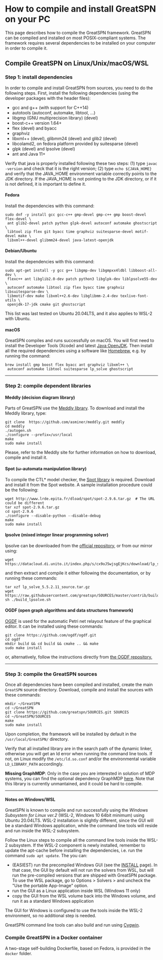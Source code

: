 # How to compile and install GreatSPN on your PC

This page describes how to compile the GreatSPN framework.
GreatSPN can be compiled and installed on most POSIX-compliant systems.
The framework requires several dependencies to be installed on your computer
in order to compile it. 

## Compile GreatSPN on Linux/Unix/macOS/WSL

### Step 1: install dependencies

In order to compile and install GreatSPN from sources, you need to do the following steps.
First, install the following dependencies (using the developer packages with the header files):
 * gcc and g++ (with support for C++14)
 * autotools (autoconf, automake, libtool, ...)
 * libgmp (GNU multiprecision library) (devel)
 * boost-c++ version 1.64+
 * flex (devel) and byacc
 * graphviz
 * libxml++ (devel), glibmm24 (devel) and glib2 (devel)
 * libcolamd2, on fedora platform provided by suitesparse (devel)
 * glpk (devel) and lpsolve (devel)
 * ant and Java 11+

Verify that java is properly installed following these two steps: (1) type `javac -version` and check that it is the right version; (2) type `echo ${JAVA_HOME}` and verify that the JAVA_HOME environment variable correctly points to the JDK directory. If the JAVA_HOME is not pointing to the JDK directory, or if it is not defined, it is important to define it.
 

#### Fedora 

Install the dependencies with this command:

```
sudo dnf -y install gcc gcc-c++ gmp-devel gmp-c++ gmp boost-devel flex-devel \
 ant glib2-devel patch python glpk-devel autoconf automake ghostscript \
 libtool zip flex git byacc time graphviz suitesparse-devel motif-devel make \
 libxml++-devel glibmm24-devel java-latest-openjdk
```


#### Debian/Ubuntu

Install the dependencies with this command:

```
sudo apt-get install -y gcc g++ libgmp-dev libgmpxx4ldbl libboost-all-dev \
 flexc++ ant libglib2.0-dev patch python3 libglpk-dev liblpsolve55-dev \
 autoconf automake libtool zip flex byacc time graphviz libsuitesparse-dev \
 libmotif-dev make libxml++2.6-dev libglibmm-2.4-dev texlive-font-utils \
 openjdk-17-jdk cmake git ghostscript
```

This list was last tested on Ubuntu 20.04LTS, and it also applies to WSL-2 with Ubuntu.


#### macOS

GreatSPN compiles and runs successfully on macOS. 
You will first need to install the Developer Tools (Xcode) and latest [Java OpenJDK](https://jdk.java.net/).
Then install all the required dependencies using a software like [Homebrew](https://brew.sh/), e.g. 
by running the command:
```
brew install gmp boost flex byacc ant graphviz libxml++ \
 autoconf automake libtool suitesparse lp_solve ghostscript
```


---

### Step 2: compile dependent libraries

#### Meddly (decision diagram library)

Parts of GreatSPN use the [Meddly library](https://github.com/asminer/meddly). 
To download and install the Meddly library, type:

```
git clone  https://github.com/asminer/meddly.git meddly
cd meddly
./autogen.sh
./configure --prefix=/usr/local
make
sudo make install
```

Please, refer to the Meddly site for further information on how to download, compile and install it.

#### Spot (ω-automata manipulation library)

To compile the CTL* model checker, the [Spot library](https://spot.lrde.epita.fr/) is required. Download and install it from the Spot website. 
A sample installation procedure could be the following:

```
wget http://www.lrde.epita.fr/dload/spot/spot-2.9.6.tar.gz  # The URL could be different
tar xzf spot-2.9.6.tar.gz
cd spot-2.9.6
./configure --disable-python --disable-debug
make
sudo make install
```

#### lpsolve (mixed integer linear programming solver)

lpsolve can be downloaded from the [official repository](https://sourceforge.net/projects/lpsolve/), or from our mirror using:

```
wget https://datacloud.di.unito.it/index.php/s/cx9oJ5wjsgEjKcs/download/lp_solve_5.5.2.11_source.tar.gz
```

and then extract and compile it either following the documentation, or by running these commands:

```
tar xzf lp_solve_5.5.2.11_source.tar.gz
wget https://raw.githubusercontent.com/greatspn/SOURCES/master/contrib/build_lpsolve.sh
sh ./build_lpsolve.sh
```

#### OGDF (open graph algorithms and data structures framework)

[OGDF](https://ogdf.uos.de/) is used for the automatic Petri net relayout feature of the graphical editor. It can be installed using these commands:
```
git clone https://github.com/ogdf/ogdf.git
cd ogdf
mkdir build && cd build && cmake .. && make
sudo make install
```
or, alternatively, follow the instructions directly from [the OGDF repository.](https://github.com/ogdf/ogdf)

---

### Step 3: compile the GreatSPN sources

Once all dependencies have been compiled and installed, create the main `GreatSPN` source directory. 
Download, compile and install the sources with these commands:

```
mkdir ~/GreatSPN
cd ~/GreatSPN
git clone https://github.com/greatspn/SOURCES.git SOURCES
cd ~/GreatSPN/SOURCES
make
sudo make install
```
 
Upon completion, the framework will be installed by default in the `/usr/local/GreatSPN/` directory.

Verify that all installed library are in the search path of the dynamic linker, 
otherwise you will get an ld error when running the command line tools. 
If not, on Linux modify the `/etc/ld.so.conf` and/or the environmental variable `LD_LIBRARY_PATH` accordingly.

**Missing GraphMDP**: Only in the case you are interested in solution of MDP systems, you can find the optional dependency GraphMDP [here](http://www.di.unito.it/~greatspn/graphMDP-0.5.tar.gz). Note that this library is currently unmantained, and it could be hard to compile.


---

#### Notes on Windows/WSL

GreatSPN is known to compile and run successfully using the *Windows Subsystem for Linux ver.2* (WSL-2, Windows 10 64bit minimum) using Ubuntu 20.04LTS.
WSL-2 installation is slightly different, since the GUI will be a standard Windows application, while the command line tools will reside and run inside the WSL-2 subsystem.

Follow the Linux steps to compile all the command line tools inside the WSL-2 subsystem.
If the WSL-2 component is newly installed, remember to update the apt-cache before installing the dependencies, 
i.e. run the command `sudo apt update`.
The you can:
 * (EASIEST) run the precompiled Windows GUI (see the [INSTALL](./INSTALL.md) page).
   In that case, the GUI by default will not run the solvers from WSL, but will run the pre-compiled
   versions that are shipped with GreatSPN package. To use the WSL package, go to Options > Solvers > and uncheck the "Use the portable App-Image" option.
 * run the GUI as a Linux application inside WSL (Windows 11 only)
 * copy the GUI from the WSL volume back into the Windows volume, and run it as a standard Windows application

The GUI for Windows is configured to use the tools inside the WSL-2 environment, so no additional step is needed.


GreatSPN command line tools can also build and run using [Cygwin](https://www.cygwin.com/).



### Compile GreatSPN in a Docker container

A two-stage self-building Dockerfile, based on Fedora, is provided in the `docker` folder.






